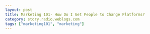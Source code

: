 ```yaml
---
layout: post
title: Marketing 101- How Do I Get People to Change Platforms?
category: story.radio.weblogs.com
tags: ["marketing101", "marketing"]
---
```

<head>
<meta http-equiv="Content-Type" content="text/html; charset=UTF-8">
    <meta http-equiv="Expires" content="Mon, 01 Jan 1990 01:00:00 GMT">
    <title>Marketing 101: How Do I Get People to Change Platforms?</title>
    <style type="text/css">
      body {
        margin-top: 0px;
        margin-left: 0px;
        margin-right: 0px;
        margin-bottom: 0px;
        }

      body, td, p {
        font-family: verdana, sans-serif;
        font-size: 90%;
        }

      h2 { 
        font-family: Verdana, Arial, Helvetica, sans-serif; font-size: 24px; font-weight: bold
        }
      .header {
        font-family: Verdana, Arial, Helvetica, sans-serif; font-size: 40px; font-weight: bold
        }
      .realsmall {
        font-family: Verdana, Arial, Helvetica, sans-serif; font-size: 9px;
        }
      .small {
        font-family: Verdana, Arial, Helvetica, sans-serif; font-size: 10px;
        }
      </style>
    </head>

| 

 |

| ![](http://radio.weblogs.com/0103807/images/trans60x60.gif)  
 | Last updated: 6/16/2002; 10:20:40 AM  
 | ![](http://radio.weblogs.com/0103807/images/trans60x60.gif) |

| ![](http://radio.weblogs.com/0103807/images/trans60x1.gif)  
 | 

<font size="+3"><b><a href="http://radio.weblogs.com/0103807/" style="color:black; text-decoration:none">The FuzzyBlog!</a></b></font>  
_Marketing 101. Consulting 101. PHP Consulting. Random geeky stuff. I Blog Therefore I Am._

<font size="+1"><b>Marketing 101: How Do I Get People to Change Platforms?</b></font>

The single hardest marketing pitch in all of computing, both hardware and software, is this:

Please Mr. Customer, Change Your Platform to My New Thing!

There is just nothing harder.&nbsp; This article will tackle this&nbsp;non-trivial (that's semi sarcastic computer geek speak for "wicked hard") problem from a theoretical basis and then, in a follow up piece, with a real world example -- [Drupal](http://scott.blogs.at/stories/2002/05/28/marketing101HowDoIGetPeopleToChangePlatformsPart2.html).

## Changing Platforms: Theory

Here is what you normally think about how to convince a customer to change platforms:

- My product is better 
- My product is cheaper 
- My product is more stable 
- My product can import your data 
- Your old vendor is now out of business 
- Some intersection of one or all of these ideas

These are the usual arguments that a vendor uses to convince a customer to change platforms.&nbsp; What most vendors don't understand is this:

1. For certain decisions people are just plain irrational 
2. Changing platforms is a huge labor cost so even if the product is cheaper, it may not matter 
3. Changing platforms is scary and people don't like to be scared 
4. No one really believes that data will cleanly import 
5. Customers are unbelievably cynical these days.

Here is each of these illustrated with some additional specifics (the #s are the same so just look up to the first point if you have questions):

1. **Irrational**.&nbsp; Yup.&nbsp; We are.&nbsp; Remember my rant about editors that crash?&nbsp; Guess what?&nbsp; I still use that editor, the one that periodically crashes on FTP saves.&nbsp; Why?&nbsp; Well, the rational thing would be to try again.&nbsp; But I suspect that I'd just find another editor with different bugs.&nbsp; I'll use this one for now until I have the time to search further.&nbsp; And I know damn well that this is silly, foolish and irrational.&nbsp; So what? 
2. **Labor Cost**.&nbsp; Don't even attempt to lie to me on this point or tell me that there is no labor cost.&nbsp; Even changing word processors from WordPerfect to Word has a labor cost -- file conversion -- or maintaining two copies of the word processor.&nbsp; For me to change platforms I need to have time that I can cleanly set aside for doing the conversion.&nbsp; And it's just plain hard to get down time these days. 
3. **Scary**.&nbsp; Changing platforms always involves your data.&nbsp; And that's terrifying these days -- our data is important.&nbsp; And, just as a fact, people don't do things when they are scared.&nbsp; 
4. **Import**.&nbsp; Vendors, vendors, vendors --- a brief rant.&nbsp; Here's what I think of as data for a platform: 
  - Content I Create.&nbsp; If it's a blogging tool then the content is my blog postings. 
  - Meta Content I create.&nbsp; If it's a&nbsp;blogging tool then the meta content are things like my category definitions, my user accounts, my theme settings and so on.&nbsp; If it's a data base then my data may be SQL compliant but what about my reports?  
  
What I look for in a platform change is a vendor that tells me something like this: "You are moving from X to our Y product.&nbsp; Your content will move in pretty cleanly but you may have some problems with embedded images.&nbsp; Your user accounts will need to be recreated in full as will your reports."  
  
To be honest, I will happily contemplate a platform change that involves data that doesn't import -- if I don't have to figure it out for myself.&nbsp; If I look at it as something I have to do by trial and error, I think "The vendor just doesn't get it.&nbsp; I'll pass".  
  
A final comment as to why I haven't changed editors yet: I already created my 5 or 6 FTP accounts in this editor so to make the change I have to do that all over again.&nbsp; No thanks.&nbsp; My time is valuable and with my CTRL+A, CTRL+C condom, I'm ok.  
5. **Cynical**.&nbsp; Oh you noticed this in my writing?&nbsp; We're now at the point where people who have been thru the entire PC revolution are in management positions.&nbsp; We've all be lied to so many times that we can't count it.&nbsp; Anyone remember these: 
  - Oracle's first SQL "Optimizer" -- that didn't optimize. 
  - OS/2? 
  - Microsoft's Unix committment e.g. Xenix 
  - ... the list just goes on and on

So is it impossible to get people to change platforms?&nbsp; Not at all.&nbsp; Move on to part 2 for a very different approach.

[Part 2](http://scott.blogs.at/stories/2002/05/28/marketing101HowDoIGetPeopleToChangePlatformsPart2.html)

NOTE: If there is interest then I can write a part 3: Marketing Techniques for Convincing People to Change Platforms (that doesn't rely on the approach in part 2 which is radical).&nbsp;

## &nbsp;

  
  

<script language="JavaScript" type="text/javascript"><!--
	var imageUrl = "http://subhonker6.userland.com/weblogStats/count.gif";
	var imageTag = "<img src=\"" + imageUrl + "?group=radio1&usernum=103807&referer=" + escape (document.referrer) + "\" height=\"1\" width=\"1\">";
	document.write (imageTag);
	//--></script>

 | ![](http://radio.weblogs.com/0103807/images/trans60x1.gif)  
 |
| ![](http://radio.weblogs.com/0103807/images/trans60x60.gif)  
 | Copyright 2002 © The FuzzyStuff  
 | ![](http://radio.weblogs.com/0103807/images/trans60x60.gif)  
 |

